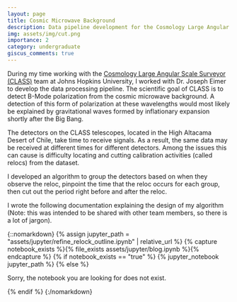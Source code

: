 ```yaml
---
layout: page
title: Cosmic Microwave Background
description: Data pipeline development for the Cosmology Large Angular Scale Surveyor (CLASS)
img: assets/img/cut.png
importance: 2
category: undergraduate
giscus_comments: true
---
```


During my time working with the [Cosmology Large Angular Scale Surveyor (CLASS)](https://sites.krieger.jhu.edu/class/) team at Johns Hopkins University, I worked with Dr. Joseph Eimer to develop the data processing pipeline. The scientific goal of CLASS is to detect B-Mode polarization from the cosmic microwave background. A detection of this form of polarization at these wavelengths would most likely be explained by gravitational waves formed by inflationary expansion shortly after the Big Bang.

The detectors on the CLASS telescopes, located in the High Altacama Desert of Chile, take time to receive signals. As a result, the same data may be received at different times for different detectors. Among the issues this can cause is difficulty locating and cutting calibration activities (called relocs) from the dataset.

I developed an algorithm to group the detectors based on when they observe the reloc, pinpoint the time that the reloc occurs for each group, then cut out the period right before and after the reloc.

I wrote the following documentation explaining the design of my algorithm (Note: this was intended to be shared with other team members, so there is a lot of jargon).

{::nomarkdown}
{% assign jupyter_path = "assets/jupyter/refine_relock_outline.ipynb" | relative_url %}
{% capture notebook_exists %}{% file_exists assets/jupyter/blog.ipynb %}{% endcapture %}
{% if notebook_exists == "true" %}
    {% jupyter_notebook jupyter_path %}
{% else %}
    <p>Sorry, the notebook you are looking for does not exist.</p>
{% endif %}
{:/nomarkdown}
